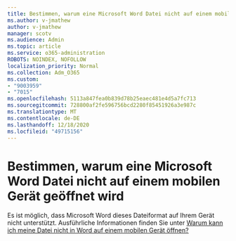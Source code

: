 ```yaml
---
title: Bestimmen, warum eine Microsoft Word Datei nicht auf einem mobilen Gerät geöffnet wird
ms.author: v-jmathew
author: v-jmathew
manager: scotv
ms.audience: Admin
ms.topic: article
ms.service: o365-administration
ROBOTS: NOINDEX, NOFOLLOW
localization_priority: Normal
ms.collection: Adm_O365
ms.custom:
- "9003959"
- "7015"
ms.openlocfilehash: 5113a847fea0b839d78b25eaec481e4d5a7fc713
ms.sourcegitcommit: 728800af2fe596756bcd2280f85451926a3e987c
ms.translationtype: MT
ms.contentlocale: de-DE
ms.lasthandoff: 12/18/2020
ms.locfileid: "49715156"
---
```

# <a name="determine-why-a-microsoft-word-file-doesnt-open-on-a-mobile-device"></a>Bestimmen, warum eine Microsoft Word Datei nicht auf einem mobilen Gerät geöffnet wird

Es ist möglich, dass Microsoft Word dieses Dateiformat auf Ihrem Gerät nicht unterstützt. Ausführliche Informationen finden Sie unter [Warum kann ich meine Datei nicht in Word auf einem mobilen Gerät öffnen?](https://go.microsoft.com/fwlink/?linkid=2135663)
